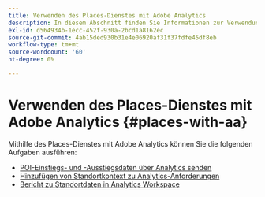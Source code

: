 ```yaml
---
title: Verwenden des Places-Dienstes mit Adobe Analytics
description: In diesem Abschnitt finden Sie Informationen zur Verwendung des Places-Dienstes mit Adobe Analytics.
exl-id: d564934b-1ecc-452f-930a-2bcd1a8162ec
source-git-commit: 4ab15ded930b31e4e06920af31f37fdfe45df8eb
workflow-type: tm+mt
source-wordcount: '60'
ht-degree: 0%

---
```


# Verwenden des Places-Dienstes mit Adobe Analytics {#places-with-aa}

Mithilfe des Places-Dienstes mit Adobe Analytics können Sie die folgenden Aufgaben ausführen:

* [POI-Einstiegs- und -Ausstiegsdaten über Analytics senden](/help/use-places-with-other-solutions/places-adobe-analytics/use-places-adobe-analytics.md)
* [Hinzufügen von Standortkontext zu Analytics-Anforderungen](/help/use-places-with-other-solutions/places-adobe-analytics/run-reports-aa-places-data.md)
* [Bericht zu Standortdaten in Analytics Workspace](/help/use-places-with-other-solutions/places-adobe-analytics/run-reports-aa-places-data.md)
